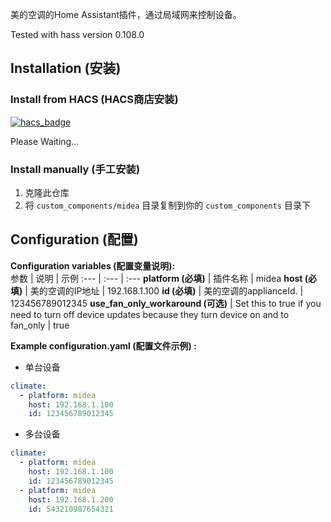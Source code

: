 
美的空调的Home Assistant插件，通过局域网来控制设备。

Tested with hass version 0.108.0

## Installation (安装)

### Install from HACS (HACS商店安装)
[![hacs_badge](https://img.shields.io/badge/HACS-Default-orange.svg)](https://github.com/custom-components/hacs)

Please Waiting...

### Install manually (手工安装)
1. 克隆此仓库
2. 将 `custom_components/midea` 目录复制到你的 `custom_components` 目录下

## Configuration (配置)

**Configuration variables (配置变量说明):**  
参数 | 说明 | 示例 
:--- | :--- | :---
**platform (必填)** | 插件名称 | midea
**host (必填)** | 美的空调的IP地址 | 192.168.1.100
**id (必填)** | 美的空调的applianceId. | 123456789012345
**use_fan_only_workaround (可选)** | Set this to true if you need to turn off device updates because they turn device on and to fan_only | true

**Example configuration.yaml (配置文件示例) :**
* 单台设备
```yaml
climate:
  - platform: midea
    host: 192.168.1.100
    id: 123456789012345
```
* 多台设备
```yaml
climate:
  - platform: midea
    host: 192.168.1.100
    id: 123456789012345
  - platform: midea
    host: 192.168.1.200
    id: 543210987654321
```
